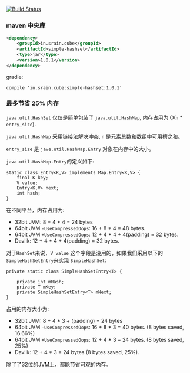 [![Build Status](https://travis-ci.org/liaohuqiu/SimpleHashSet.svg)](https://travis-ci.org/liaohuqiu/SimpleHashSet)

### maven 中央库

```xml
<dependency>
    <groupId>in.srain.cube</groupId>
    <artifactId>simple-hashset</artifactId>
    <type>jar</type>
    <version>1.0.1</version>
</dependency>
```

gradle:

```
compile 'in.srain.cube:simple-hashset:1.0.1'
```

### 最多节省 25% 内存

`java.util.HashSet` 仅仅是简单包装了 `java.util.HashMap`, 内存占用为 O(`n` * `entry_size`).

`java.util.HashMap` 采用链接法解决冲突, `n` 是元素总数和数组中可用槽之和。

`entry_size` 是 `jave.util.HashMap.Entry` 对象在内存中的大小。

`java.util.HashMap.Entry`的定义如下:

```
static class Entry<K,V> implements Map.Entry<K,V> {
    final K key;
    V value;
    Entry<K,V> next;
    int hash;
}
```

在不同平台，内存占用为:

*  32bit JVM:  8 + 4 * 4 = 24 bytes
*  64bit JVM `-UseCompressedOops`: 16 + 8 * 4 = 48 bytes.
*  64bit JVM `+UseCompressedOops`: 12 + 4 * 4 + 4(padding) = 32 bytes.
*  Davlik:    12 + 4 * 4 + 4(padding) = 32 bytes.

对于`HashSet`来说，`V value` 这个字段是没用的，如果我们采用以下的`SimpleHashSetEntry`来实现 `SimpleHashSet`:

```
private static class SimpleHashSetEntry<T> {

    private int mHash;
    private T mKey;
    private SimpleHashSetEntry<T> mNext;
}
```

占用的内存大小为:

*  32bit JVM:  8 + 4 * 3 + (padding) = 24 bytes
*  64bit JVM `-UseCompressedOops`: 16 + 8 * 3 = 40 bytes. (8 bytes saved, 16.66%)
*  64bit JVM `+UseCompressedOops`: 12 + 4 * 3 = 24 bytes. (8 bytes saved, 25%)
*  Davlik:    12 + 4 * 3 = 24 bytes (8 bytes saved, 25%).

除了了32位的JVM上，都能节省可观的内存。
